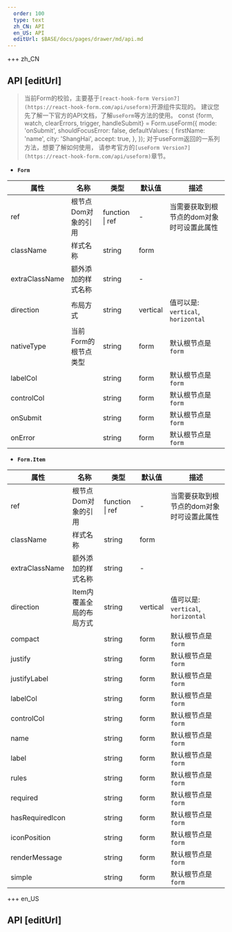 ```yaml
---   
  order: 100
  type: text
  zh_CN: API
  en_US: API
  editUrl: $BASE/docs/pages/drawer/md/api.md
---      
```


+++  zh_CN
## API [editUrl]    


<Blockquote>
当前Form的校验，主要基于<Code>[react-hook-form Version7](https://react-hook-form.com/api/useform)</Code>开源组件实现的。
建议您先了解一下官方的API文档，了解<Code>useForm</Code>等方法的使用。

<Hcode>
  const {form, watch, clearErrors, trigger, handleSubmit} = Form.useForm({
    mode: 'onSubmit',
    shouldFocusError: false,
    defaultValues: {
      firstName: 'name',
      city: 'ShangHai',
      accept: true,
    },
  });
</Hcode>  
对于useForm返回的一系列方法，想要了解如何使用，
请参考官方的<Code>[useForm Version7](https://react-hook-form.com/api/useform)</Code>章节。
</Blockquote>


- <Code><strong>Form</strong></Code>    

| 属性 | 名称 | 类型 | 默认值 | 描述 |
| --- | --- | --- | --- | --- |
| ref | 根节点Dom对象的引用 | function \| ref | - | 当需要获取到根节点的dom对象时可设置此属性 |
| className | 样式名称 | string | form |  |
| extraClassName | 额外添加的样式名称 | string | - |  |
| direction | 布局方式 | string | vertical | 值可以是: <Code>vertical</Code>, <Code>horizontal</Code> |
| nativeType | 当前Form的根节点类型 | string | form | 默认根节点是<Code>form</code> |
| labelCol |  | string | form | 默认根节点是<Code>form</code> |
| controlCol |  | string | form | 默认根节点是<Code>form</code> |
| onSubmit |  | string | form | 默认根节点是<Code>form</code> |
| onError |  | string | form | 默认根节点是<Code>form</code> |

* <Code><strong>Form.Item</strong></Code>

| 属性 | 名称 | 类型 | 默认值 | 描述 |
| --- | --- | --- | --- | --- |
| ref | 根节点Dom对象的引用 | function \| ref | - | 当需要获取到根节点的dom对象时可设置此属性 |
| className | 样式名称 | string | form |  |
| extraClassName | 额外添加的样式名称 | string | - |  |
| direction | Item内覆盖全局的布局方式 | string | vertical | 值可以是: <Code>vertical</Code>, <Code>horizontal</Code> |
| compact |  | string | form | 默认根节点是<Code>form</code> |
| justify |  | string | form | 默认根节点是<Code>form</code> |
| justifyLabel |  | string | form | 默认根节点是<Code>form</code> |
| labelCol |  | string | form | 默认根节点是<Code>form</code> |
| controlCol |  | string | form | 默认根节点是<Code>form</code> |
| name |  | string | form | 默认根节点是<Code>form</code> |
| label |  | string | form | 默认根节点是<Code>form</code> |
| rules |  | string | form | 默认根节点是<Code>form</code> |
| required |  | string | form | 默认根节点是<Code>form</code> |
| hasRequiredIcon |  | string | form | 默认根节点是<Code>form</code> |
| iconPosition |  | string | form | 默认根节点是<Code>form</code> |
| renderMessage |  | string | form | 默认根节点是<Code>form</code> |
| simple |  | string | form | 默认根节点是<Code>form</code> |

+++ en_US
## API [editUrl]     

